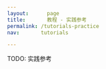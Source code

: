 ```yaml
---
layout: 	 page
title: 		 教程 - 实践参考
permalink: /tutorials-practice
nav:       tutorials

---
```


TODO: 实践参考